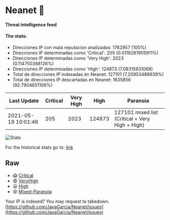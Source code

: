 # Neanet :hocho:
#### Threat intelligence feed
#### The stats:

- Direcciones IP con mala reputacion analizadas: 1762957 (100%)
- Direcciones IP determinadas como 'Critical':  205 (0.0116281905911%)
- Direcciones IP determinadas como 'Very High':  2023 (0.114750388126%)
- Direcciones IP determinadas como 'High':  124873 (7.08315631068)
- Total de direcciones IP indexadas en Neanet:  127101 (7.20953488939%)
- Total de direcciones IP descartadas en Neanet:  1635856 (92.7904651106%)

| Last Update | Critical | Very High | High | Paranoia |
| --- | --- | --- | --- | --- |
| 2021-05-19 10:01:46 | 205 | 2023 | 124873 | 127101 mixed list (Critical + Very High + High)|

![Stats](https://docs.google.com/spreadsheets/d/e/2PACX-1vSnaNMIXVabIpDJjufMlzH7poXnshF3mgd8Is1g9ytUEzVsP5my4Trn8f-xkoLLQ38xpL3HtmUexLo6/pubchart?oid=501124687&format=image)

For the historical stats go to: [link](/stats.csv)
## Raw
- :scream: [Critical](https://raw.githubusercontent.com/JavaGarcia/Neanet/master/blacklists/neanet_critical.txt)
- :fearful: [VeryHigh](https://raw.githubusercontent.com/JavaGarcia/Neanet/master/blacklists/neanet_veryHigh.txtt)
- :frowning: [High](https://raw.githubusercontent.com/JavaGarcia/Neanet/master/blacklists/neanet_high.txt)
- :dizzy_face: [Mixed-Paranoia](https://raw.githubusercontent.com/JavaGarcia/Neanet/master/blacklists/neanet_all.txt)


Your IP is indexed? You may request to takedown. [https://github.com/JavaGarcia/Neanet/issues](https://github.com/JavaGarcia/Neanet/issues)











































































































































































































































































































































































































































































































































































































































































































































































































































































































































































































































































































































































































































































































































































































































































































































































































































































































































































































































































































































































































































































































































































































































































































































































































































































































































































































































































































































































































































































































































































































































































































































































































































































































































































































































































































































































































































































































































































































































































































































































































































































































































































































































































































































































































































































































































































































































































































































































































































































































































































































































































































































































































































































































































































































































































































































































































































































































































































































































































































































































































































































































































































































































































































































































































































































































































































































































































